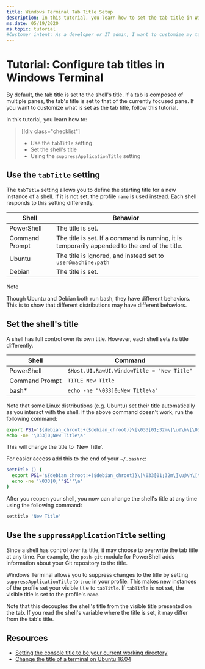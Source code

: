 ```yaml
---
title: Windows Terminal Tab Title Setup
description: In this tutorial, you learn how to set the tab title in Windows Terminal.
ms.date: 05/19/2020
ms.topic: tutorial
#Customer intent: As a developer or IT admin, I want to customize my tab titles so that I can have a more organized Windows Terminal.
---
```


# Tutorial: Configure tab titles in Windows Terminal

By default, the tab title is set to the shell's title. If a tab is composed of multiple panes, the tab's title is set to that of the currently focused pane. If you want to customize what is set as the tab title, follow this tutorial.

In this tutorial, you learn how to:

> [!div class="checklist"]
> * Use the `tabTitle` setting
> * Set the shell's title
> * Using the `suppressApplicationTitle` setting

## Use the `tabTitle` setting

The `tabTitle` setting allows you to define the starting title for a new instance of a shell. If it is not set, the profile `name` is used instead. Each shell responds to this setting differently.

| Shell | Behavior |
| ----- | -------- |
| PowerShell | The title is set. |
| Command Prompt | The title is set. If a command is running, it is temporarily appended to the end of the title. |
| Ubuntu | The title is ignored, and instead set to `user@machine:path` |
| Debian | The title is set. |

> [!NOTE]
> Though Ubuntu and Debian both run bash, they have different behaviors. This is to show that different distributions may have different behaviors.

## Set the shell's title

A shell has full control over its own title. However, each shell sets its title differently.

| Shell | Command |
| ----- | ------- |
| PowerShell | `$Host.UI.RawUI.WindowTitle = "New Title"` |
| Command Prompt | `TITLE New Title` |
| bash* | `echo -ne "\033]0;New Title\a"` |

Note that some Linux distributions (e.g. Ubuntu) set their title automatically as you interact with the shell. If the above command doesn't work, run the following command:

```bash
export PS1='${debian_chroot:+($debian_chroot)}\[\033[01;32m\]\u@\h\[\033[00m\]:\[\033[01;34m\]\w\[\033[00m\]\$ '
echo -ne '\033]0;New Title\a'
```

This will change the title to 'New Title'.

For easier access add this to the end of your `~/.bashrc`:

```bash
settitle () {
  export PS1='${debian_chroot:+($debian_chroot)}\[\033[01;32m\]\u@\h\[\033[00m\]:\[\033[01;34m\]\w\[\033[00m\]\$ '
  echo -ne '\033]0;'"$1"'\a'
}
```

After you reopen your shell, you now can change the shell's title at any time using the following command:

```bash
settitle 'New Title'
```

## Use the `suppressApplicationTitle` setting

Since a shell has control over its title, it may choose to overwrite the tab title at any time. For example, the `posh-git` module for PowerShell adds information about your Git repository to the title.

Windows Terminal allows you to suppress changes to the title by setting `suppressApplicationTitle` to `true` in your profile. This makes new instances of the profile set your visible title to `tabTitle`. If `tabTitle` is not set, the visible title is set to the profile's `name`.

Note that this decouples the shell's title from the visible title presented on the tab. If you read the shell's variable where the title is set, it may differ from the tab's title.

## Resources

* [Setting the console title to be your current working directory](https://devblogs.microsoft.com/powershell/setting-the-console-title-to-be-your-current-working-directory/)
* [Change the title of a terminal on Ubuntu 16.04](https://www.zachpfeffer.com/single-post/Change-the-title-of-a-terminal-on-Ubuntu-1604)
